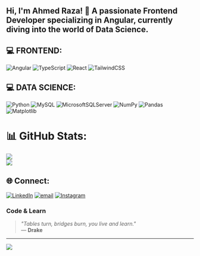 ## Hi, I'm Ahmed Raza! 🚀 A passionate Frontend Developer specializing in Angular, currently diving into the world of Data Science.

## 💻 FRONTEND:
![Angular](https://img.shields.io/badge/angular-%23DD0031.svg?style=for-the-badge&logo=angular&logoColor=white) ![TypeScript](https://img.shields.io/badge/typescript-%23007ACC.svg?style=for-the-badge&logo=typescript&logoColor=white) ![React](https://img.shields.io/badge/react-%2320232a.svg?style=for-the-badge&logo=react&logoColor=%2361DAFB) ![TailwindCSS](https://img.shields.io/badge/tailwindcss-%2338B2AC.svg?style=for-the-badge&logo=tailwind-css&logoColor=white) 

## 💻 DATA SCIENCE:
![Python](https://img.shields.io/badge/python-3670A0?style=for-the-badge&logo=python&logoColor=ffdd54) ![MySQL](https://img.shields.io/badge/mysql-4479A1.svg?style=for-the-badge&logo=mysql&logoColor=white) ![MicrosoftSQLServer](https://img.shields.io/badge/Microsoft%20SQL%20Server-CC2927?style=for-the-badge&logo=microsoft%20sql%20server&logoColor=white) ![NumPy](https://img.shields.io/badge/numpy-%23013243.svg?style=for-the-badge&logo=numpy&logoColor=white) ![Pandas](https://img.shields.io/badge/pandas-%23150458.svg?style=for-the-badge&logo=pandas&logoColor=white) ![Matplotlib](https://img.shields.io/badge/Matplotlib-%23ffffff.svg?style=for-the-badge&logo=Matplotlib&logoColor=black)

# 📊 GitHub Stats:
![](https://github-readme-stats.vercel.app/api?username=ahmed2402&theme=radical&hide_border=true&include_all_commits=false&count_private=false)<br/>
![](https://nirzak-streak-stats.vercel.app/?user=ahmed2402&theme=radical&hide_border=true)<br/>

## 🌐 Connect:
[![LinkedIn](https://img.shields.io/badge/LinkedIn-%230077B5.svg?logo=linkedin&logoColor=white)](https://linkedin.com/in/ahmvd) [![email](https://img.shields.io/badge/Email-D14836?logo=gmail&logoColor=white)](mailto:ahmedraza312682@gmail.com) [![Instagram](https://img.shields.io/badge/Instagram-%23E4405F.svg?logo=Instagram&logoColor=white)](https://instagram.com/ahm4rfr)

### Code & Learn  
> *"Tables turn, bridges burn, you live and learn."*  
> — **Drake**


---
[![](https://visitcount.itsvg.in/api?id=ahmed2402&icon=1&color=1)](https://visitcount.itsvg.in)

<!-- Proudly created with GPRM ( https://gprm.itsvg.in ) -->
